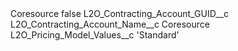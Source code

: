 <?xml version="1.0" encoding="UTF-8"?>
<CustomMetadata xmlns="http://soap.sforce.com/2006/04/metadata" xmlns:xsi="http://www.w3.org/2001/XMLSchema-instance" xmlns:xsd="http://www.w3.org/2001/XMLSchema">
    <label>Coresource</label>
    <protected>false</protected>
    <values>
        <field>L2O_Contracting_Account_GUID__c</field>
        <value xsi:nil="true"/>
    </values>
    <values>
        <field>L2O_Contracting_Account_Name__c</field>
        <value xsi:type="xsd:string">Coresource</value>
    </values>
    <values>
        <field>L2O_Pricing_Model_Values__c</field>
        <value xsi:type="xsd:string">&apos;Standard&apos;</value>
    </values>
</CustomMetadata>
